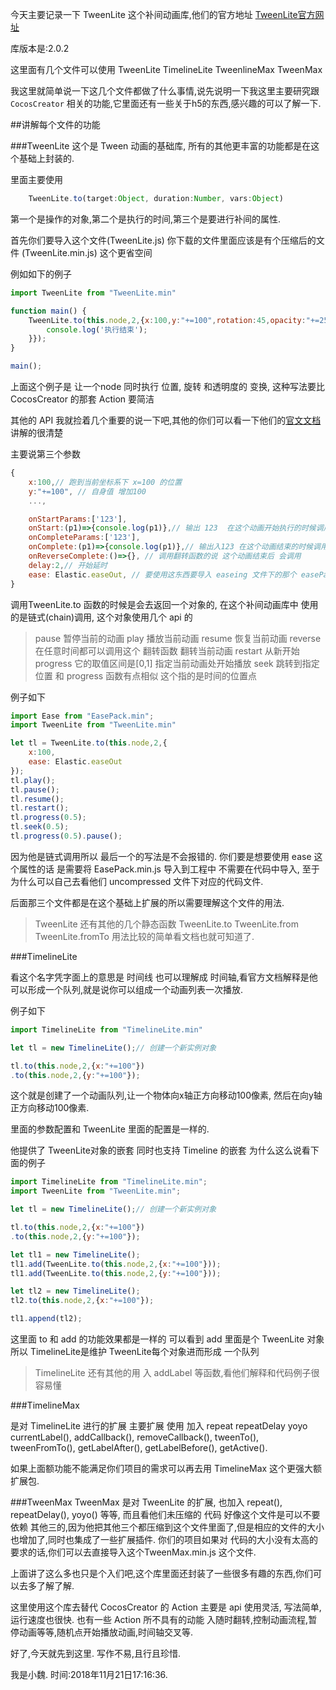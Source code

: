 今天主要记录一下 TweenLite 这个补间动画库,他们的官方地址
[TweenLite官方网址](https://greensock.com)

库版本是:2.0.2

这里面有几个文件可以使用 TweenLite TimelineLite TweenlineMax TweenMax

我这里就简单说一下这几个文件都做了什么事情,说先说明一下我这里主要研究跟 `CocosCreator` 相关的功能,它里面还有一些关于h5的东西,感兴趣的可以了解一下.
<!-- more -->

##讲解每个文件的功能

###TweenLite
这个是 Tween 动画的基础库, 所有的其他更丰富的功能都是在这个基础上封装的.

里面主要使用 
```js
	TweenLite.to(target:Object, duration:Number, vars:Object)
```
第一个是操作的对象,第二个是执行的时间,第三个是要进行补间的属性.

首先你们要导入这个文件(TweenLite.js)
你下载的文件里面应该是有个压缩后的文件 (TweenLite.min.js) 这个更省空间

例如如下的例子
```js
import TweenLite from "TweenLite.min"

function main() {
	TweenLite.to(this.node,2,{x:100,y:"+=100",rotation:45,opacity:"+=255",onComplete:()=>{
		console.log('执行结束');
	}});
}

main();
```

上面这个例子是 让一个node 同时执行 位置, 旋转 和透明度的 变换,
这种写法要比 CocosCreator 的那套 Action 要简洁

其他的 API 我就捡着几个重要的说一下吧,其他的你们可以看一下他们的[官文文档](https://greensock.com/docs/)讲解的很清楚

主要说第三个参数
```js
{
	x:100,// 跑到当前坐标系下 x=100 的位置
	y:"+=100", // 自身值 增加100
	...,

	onStartParams:['123'],
	onStart:(p1)=>{console.log(p1)},// 输出 123  在这个动画开始执行的时候调用
	onCompleteParams:['123'],
	onComplete:(p1)=>{console.log(p1)},// 输出入123 在这个动画结束的时候调用
	onReverseComplete:()=>{}, // 调用翻转函数的说 这个动画结束后 会调用
	delay:2,// 开始延时
	ease: Elastic.easeOut, // 要使用这东西要导入 easeing 文件下的那个 easePack.js 文件
}
```

调用TweenLite.to 函数的时候是会去返回一个对象的, 在这个补间动画库中 使用的是链式(chain)调用, 这个对象使用几个 api 的

>pause 暂停当前的动画
>play 播放当前动画
>resume 恢复当前动画
>reverse 在任意时间都可以调用这个 翻转函数 翻转当前动画
>restart 从新开始
>progress 它的取值区间是[0,1] 指定当前动画处开始播放
>seek 跳转到指定位置 和 progress 函数有点相似 这个指的是时间的位置点

例子如下
```js
import Ease from "EasePack.min";
import TweenLite from "TweenLite.min"

let tl = TweenLite.to(this.node,2,{
	x:100,
	ease: Elastic.easeOut
});
tl.play();
tl.pause();
tl.resume();
tl.restart();
tl.progress(0.5);
tl.seek(0.5);
tl.progress(0.5).pause();
```
因为他是链式调用所以 最后一个的写法是不会报错的.
你们要是想要使用 ease 这个属性的话 是需要将 EasePack.min.js 导入到工程中 不需要在代码中导入, 至于为什么可以自己去看他们 uncompressed 文件下对应的代码文件.

后面那三个文件都是在这个基础上扩展的所以需要理解这个文件的用法.

> TweenLite 还有其他的几个静态函数 TweenLite.to TweenLite.from TweenLite.fromTo 用法比较的简单看文档也就可知道了.

###TimelineLite

看这个名字凭字面上的意思是 时间线 也可以理解成 时间轴,看官方文档解释是他可以形成一个队列,就是说你可以组成一个动画列表一次播放.

例子如下
```js
import TimelineLite from "TimelineLite.min"

let tl = new TimelineLite();// 创建一个新实例对象

tl.to(this.node,2,{x:"+=100"})
.to(this.node,2,{y:"+=100"});
```

这个就是创建了一个动画队列,让一个物体向x轴正方向移动100像素, 然后在向y轴正方向移动100像素.

里面的参数配置和 TweenLite 里面的配置是一样的.

他提供了 TweenLite对象的嵌套 同时也支持 Timeline 的嵌套 为什么这么说看下面的例子

```js
import TimelineLite from "TimelineLite.min";
import TweenLite from "TweenLite.min";

let tl = new TimelineLite();// 创建一个新实例对象

tl.to(this.node,2,{x:"+=100"})
.to(this.node,2,{y:"+=100"});

let tl1 = new TimelineLite();
tl1.add(TweenLite.to(this.node,2,{x:"+=100"}));
tl1.add(TweenLite.to(this.node,2,{y:"+=100"}));

let tl2 = new TimelineLite();
tl2.to(this.node,2,{x:"+=100"});

tl1.append(tl2);
```

这里面 to 和 add 的功能效果都是一样的 可以看到 add 里面是个 TweenLite 对象 所以 TimelineLite是维护 TweenLite每个对象进而形成 一个队列

>TimelineLite 还有其他的用 入 addLabel 等函数,看他们解释和代码例子很容易懂

###TimelineMax

是对 TimelineLite 进行的扩展 主要扩展 使用 加入 repeat repeatDelay yoyo  currentLabel(), addCallback(), removeCallback(), tweenTo(), tweenFromTo(), getLabelAfter(), getLabelBefore(), getActive().

如果上面额功能不能满足你们项目的需求可以再去用 TimelineMax 这个更强大额 扩展包.

###TweenMax
TweenMax 是对 TweenLite 的扩展, 也加入 repeat(), repeatDelay(), yoyo() 等等, 而且看他们未压缩的 代码 好像这个文件是可以不要依赖 其他三的,因为他把其他三个都压缩到这个文件里面了,但是相应的文件的大小也增加了,同时也集成了一些扩展插件. 你们的项目如果对 代码的大小没有太高的要求的话,你们可以去直接导入这个TweenMax.min.js 这个文件.


上面讲了这么多也只是个入们吧,这个库里面还封装了一些很多有趣的东西,你们可以去多了解了解.

这里使用这个库去替代 CocosCreator 的 Action 主要是 api 使用灵活, 写法简单,运行速度也很快. 也有一些 Action 所不具有的动能 入随时翻转,控制动画流程,暂停动画等等,随机点开始播放动画,时间轴交叉等.

好了,今天就先到这里.
写作不易,且行且珍惜.

我是小魏. 时间:2018年11月21日17:16:36.